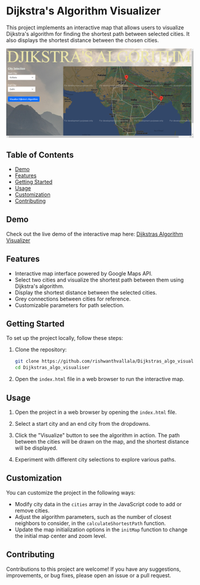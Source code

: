 
# Dijkstra's Algorithm Visualizer

This project implements an interactive map that allows users to visualize Dijkstra's algorithm for finding the shortest path between selected cities. It also displays the shortest distance between the chosen cities.

![Screenshot](Screenshot.png)

## Table of Contents

- [Demo](#demo)
- [Features](#features)
- [Getting Started](#getting-started)
- [Usage](#usage)
- [Customization](#customization)
- [Contributing](#contributing)


## Demo

Check out the live demo of the interactive map here: [Dijkstras Algorithm Visualizer](https://rishwanthvallala.github.io/Dijkstras_algo_visualiser/)

## Features

- Interactive map interface powered by Google Maps API.
- Select two cities and visualize the shortest path between them using Dijkstra's algorithm.
- Display the shortest distance between the selected cities.
- Grey connections between cities for reference.
- Customizable parameters for path selection.

## Getting Started

To set up the project locally, follow these steps:

1. Clone the repository:
   ```sh
   git clone https://github.com/rishwanthvallala/Dijkstras_algo_visualiser.git
   cd Dijkstras_algo_visualiser
   ```

2. Open the `index.html` file in a web browser to run the interactive map.

## Usage

1. Open the project in a web browser by opening the `index.html` file.

2. Select a start city and an end city from the dropdowns.

3. Click the "Visualize" button to see the algorithm in action. The path between the cities will be drawn on the map, and the shortest distance will be displayed.

4. Experiment with different city selections to explore various paths.

## Customization

You can customize the project in the following ways:

- Modify city data in the `cities` array in the JavaScript code to add or remove cities.
- Adjust the algorithm parameters, such as the number of closest neighbors to consider, in the `calculateShortestPath` function.
- Update the map initialization options in the `initMap` function to change the initial map center and zoom level.

## Contributing

Contributions to this project are welcome! If you have any suggestions, improvements, or bug fixes, please open an issue or a pull request.



